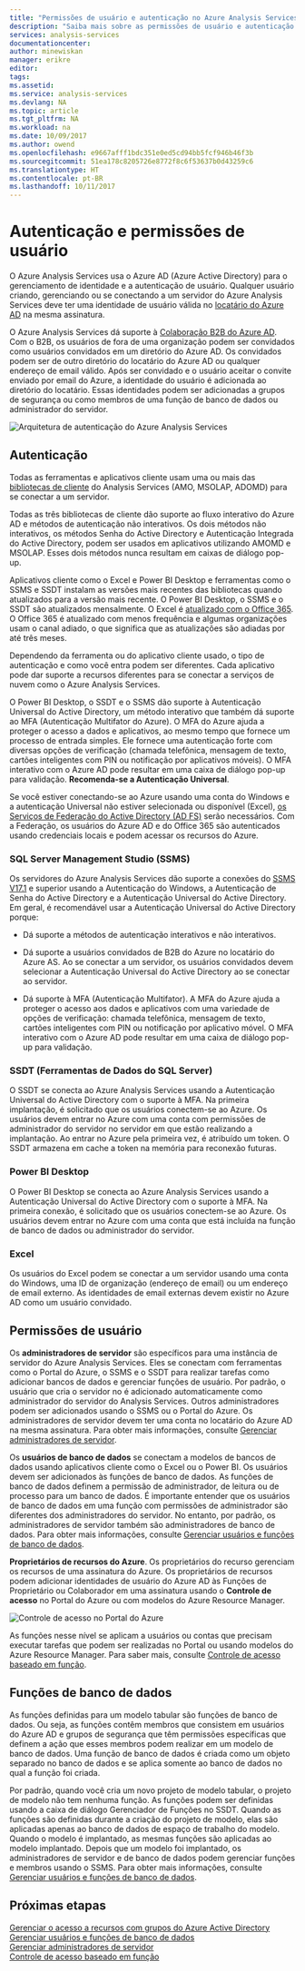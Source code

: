 ```yaml
---
title: "Permissões de usuário e autenticação no Azure Analysis Services | Microsoft Docs"
description: "Saiba mais sobre as permissões de usuário e autenticação no Azure Analysis Services."
services: analysis-services
documentationcenter: 
author: minewiskan
manager: erikre
editor: 
tags: 
ms.assetid: 
ms.service: analysis-services
ms.devlang: NA
ms.topic: article
ms.tgt_pltfrm: NA
ms.workload: na
ms.date: 10/09/2017
ms.author: owend
ms.openlocfilehash: e9667afff1bdc351e0ed5cd94bb5fcf946b46f3b
ms.sourcegitcommit: 51ea178c8205726e8772f8c6f53637b0d43259c6
ms.translationtype: HT
ms.contentlocale: pt-BR
ms.lasthandoff: 10/11/2017
---
```

# <a name="authentication-and-user-permissions"></a>Autenticação e permissões de usuário
O Azure Analysis Services usa o Azure AD (Azure Active Directory) para o gerenciamento de identidade e a autenticação de usuário. Qualquer usuário criando, gerenciando ou se conectando a um servidor do Azure Analysis Services deve ter uma identidade de usuário válida no [locatário do Azure AD](../active-directory/active-directory-administer.md) na mesma assinatura.

O Azure Analysis Services dá suporte à [Colaboração B2B do Azure AD](../active-directory/active-directory-b2b-what-is-azure-ad-b2b.md). Com o B2B, os usuários de fora de uma organização podem ser convidados como usuários convidados em um diretório do Azure AD. Os convidados podem ser de outro diretório do locatário do Azure AD ou qualquer endereço de email válido. Após ser convidado e o usuário aceitar o convite enviado por email do Azure, a identidade do usuário é adicionada ao diretório do locatário. Essas identidades podem ser adicionadas a grupos de segurança ou como membros de uma função de banco de dados ou administrador do servidor.

![Arquitetura de autenticação do Azure Analysis Services](./media/analysis-services-manage-users/aas-manage-users-arch.png)

## <a name="authentication"></a>Autenticação
Todas as ferramentas e aplicativos cliente usam uma ou mais das [bibliotecas de cliente](analysis-services-data-providers.md) do Analysis Services (AMO, MSOLAP, ADOMD) para se conectar a um servidor. 

Todas as três bibliotecas de cliente dão suporte ao fluxo interativo do Azure AD e métodos de autenticação não interativos. Os dois métodos não interativos, os métodos Senha do Active Directory e Autenticação Integrada do Active Directory, podem ser usados em aplicativos utilizando AMOMD e MSOLAP. Esses dois métodos nunca resultam em caixas de diálogo pop-up.

Aplicativos cliente como o Excel e Power BI Desktop e ferramentas como o SSMS e SSDT instalam as versões mais recentes das bibliotecas quando atualizados para a versão mais recente. O Power BI Desktop, o SSMS e o SSDT são atualizados mensalmente. O Excel é [atualizado com o Office 365](https://support.office.com/en-us/article/When-do-I-get-the-newest-features-in-Office-2016-for-Office-365-da36192c-58b9-4bc9-8d51-bb6eed468516). O Office 365 é atualizado com menos frequência e algumas organizações usam o canal adiado, o que significa que as atualizações são adiadas por até três meses.

Dependendo da ferramenta ou do aplicativo cliente usado, o tipo de autenticação e como você entra podem ser diferentes. Cada aplicativo pode dar suporte a recursos diferentes para se conectar a serviços de nuvem como o Azure Analysis Services.

O Power BI Desktop, o SSDT e o SSMS dão suporte à Autenticação Universal do Active Directory, um método interativo que também dá suporte ao MFA (Autenticação Multifator do Azure). O MFA do Azure ajuda a proteger o acesso a dados e aplicativos, ao mesmo tempo que fornece um processo de entrada simples. Ele fornece uma autenticação forte com diversas opções de verificação (chamada telefônica, mensagem de texto, cartões inteligentes com PIN ou notificação por aplicativos móveis). O MFA interativo com o Azure AD pode resultar em uma caixa de diálogo pop-up para validação. **Recomenda-se a Autenticação Universal**.

Se você estiver conectando-se ao Azure usando uma conta do Windows e a autenticação Universal não estiver selecionada ou disponível (Excel), [os Serviços de Federação do Active Directory (AD FS)](../active-directory/connect/active-directory-aadconnect-azure-adfs.md) serão necessários. Com a Federação, os usuários do Azure AD e do Office 365 são autenticados usando credenciais locais e podem acessar os recursos do Azure.

### <a name="sql-server-management-studio-ssms"></a>SQL Server Management Studio (SSMS)
Os servidores do Azure Analysis Services dão suporte a conexões do [SSMS V17.1](https://docs.microsoft.com/sql/ssms/download-sql-server-management-studio-ssms) e superior usando a Autenticação do Windows, a Autenticação de Senha do Active Directory e a Autenticação Universal do Active Directory. Em geral, é recomendável usar a Autenticação Universal do Active Directory porque:

*  Dá suporte a métodos de autenticação interativos e não interativos.

*  Dá suporte a usuários convidados de B2B do Azure no locatário do Azure AS. Ao se conectar a um servidor, os usuários convidados devem selecionar a Autenticação Universal do Active Directory ao se conectar ao servidor.

*  Dá suporte à MFA (Autenticação Multifator). A MFA do Azure ajuda a proteger o acesso aos dados e aplicativos com uma variedade de opções de verificação: chamada telefônica, mensagem de texto, cartões inteligentes com PIN ou notificação por aplicativo móvel. O MFA interativo com o Azure AD pode resultar em uma caixa de diálogo pop-up para validação.

### <a name="sql-server-data-tools-ssdt"></a>SSDT (Ferramentas de Dados do SQL Server)
O SSDT se conecta ao Azure Analysis Services usando a Autenticação Universal do Active Directory com o suporte à MFA. Na primeira implantação, é solicitado que os usuários conectem-se ao Azure. Os usuários devem entrar no Azure com uma conta com permissões de administrador do servidor no servidor em que estão realizando a implantação. Ao entrar no Azure pela primeira vez, é atribuído um token. O SSDT armazena em cache a token na memória para reconexão futuras.

### <a name="power-bi-desktop"></a>Power BI Desktop
O Power BI Desktop se conecta ao Azure Analysis Services usando a Autenticação Universal do Active Directory com o suporte à MFA. Na primeira conexão, é solicitado que os usuários conectem-se ao Azure. Os usuários devem entrar no Azure com uma conta que está incluída na função de banco de dados ou administrador do servidor.

### <a name="excel"></a>Excel
Os usuários do Excel podem se conectar a um servidor usando uma conta do Windows, uma ID de organização (endereço de email) ou um endereço de email externo. As identidades de email externas devem existir no Azure AD como um usuário convidado.

## <a name="user-permissions"></a>Permissões de usuário

Os **administradores de servidor** são específicos para uma instância de servidor do Azure Analysis Services. Eles se conectam com ferramentas como o Portal do Azure, o SSMS e o SSDT para realizar tarefas como adicionar bancos de dados e gerenciar funções de usuário. Por padrão, o usuário que cria o servidor no é adicionado automaticamente como administrador do servidor do Analysis Services. Outros administradores podem ser adicionados usando o SSMS ou o Portal do Azure. Os administradores de servidor devem ter uma conta no locatário do Azure AD na mesma assinatura. Para obter mais informações, consulte [Gerenciar administradores de servidor](analysis-services-server-admins.md). 

Os **usuários de banco de dados** se conectam a modelos de bancos de dados usando aplicativos cliente como o Excel ou o Power BI. Os usuários devem ser adicionados às funções de banco de dados. As funções de banco de dados definem a permissão de administrador, de leitura ou de processo para um banco de dados. É importante entender que os usuários de banco de dados em uma função com permissões de administrador são diferentes dos administradores do servidor. No entanto, por padrão, os administradores de servidor também são administradores de banco de dados. Para obter mais informações, consulte [Gerenciar usuários e funções de banco de dados](analysis-services-database-users.md).

**Proprietários de recursos do Azure**. Os proprietários do recurso gerenciam os recursos de uma assinatura do Azure. Os proprietários de recursos podem adicionar identidades de usuário do Azure AD às Funções de Proprietário ou Colaborador em uma assinatura usando o **Controle de acesso** no Portal do Azure ou com modelos do Azure Resource Manager. 

![Controle de acesso no Portal do Azure](./media/analysis-services-manage-users/aas-manage-users-rbac.png)

As funções nesse nível se aplicam a usuários ou contas que precisam executar tarefas que podem ser realizadas no Portal ou usando modelos do Azure Resource Manager. Para saber mais, consulte [Controle de acesso baseado em função](../active-directory/role-based-access-control-what-is.md). 


## <a name="database-roles"></a>Funções de banco de dados

 As funções definidas para um modelo tabular são funções de banco de dados. Ou seja, as funções contêm membros que consistem em usuários do Azure AD e grupos de segurança que têm permissões específicas que definem a ação que esses membros podem realizar em um modelo de banco de dados. Uma função de banco de dados é criada como um objeto separado no banco de dados e se aplica somente ao banco de dados no qual a função foi criada.   
  
 Por padrão, quando você cria um novo projeto de modelo tabular, o projeto de modelo não tem nenhuma função. As funções podem ser definidas usando a caixa de diálogo Gerenciador de Funções no SSDT. Quando as funções são definidas durante a criação do projeto de modelo, elas são aplicadas apenas ao banco de dados de espaço de trabalho do modelo. Quando o modelo é implantado, as mesmas funções são aplicadas ao modelo implantado. Depois que um modelo foi implantado, os administradores de servidor e de banco de dados podem gerenciar funções e membros usando o SSMS. Para obter mais informações, consulte [Gerenciar usuários e funções de banco de dados](analysis-services-database-users.md).
  


## <a name="next-steps"></a>Próximas etapas

[Gerenciar o acesso a recursos com grupos do Azure Active Directory](../active-directory/active-directory-manage-groups.md)   
[Gerenciar usuários e funções de banco de dados](analysis-services-database-users.md)  
[Gerenciar administradores de servidor](analysis-services-server-admins.md)  
[Controle de acesso baseado em função](../active-directory/role-based-access-control-what-is.md)  